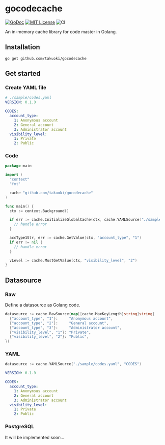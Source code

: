 # gocodecache

[![GoDoc](https://godoc.org/github.com/takuoki/gocodecache?status.svg)](https://godoc.org/github.com/takuoki/gocodecache)
[![MIT License](http://img.shields.io/badge/license-MIT-blue.svg?style=flat)](LICENSE)
![CI](https://github.com/takuoki/gocodecache/actions/workflows/auto-test.yml/badge.svg)

An in-memory cache library for code master in Golang.

## Installation

```
go get github.com/takuoki/gocodecache
```

## Get started

### Create YAML file

```yaml
# ./sample/codes.yaml
VERSION: 0.1.0

CODES:
  account_type:
    1: Anonymous account
    2: General account
    3: Administrator account
  visibility_level:
    1: Private
    2: Public
```

### Code

```go
package main

import (
  "context"
  "fmt"

  cache "github.com/takuoki/gocodecache"
)

func main() {
  ctx := context.Background()

  if err := cache.InitializeGlobalCache(ctx, cache.YAMLSource("./sample/codes.yaml", "CODES"), 2); err != nil {
    // handle error
  }

  accType1Str, err := cache.GetValue(ctx, "account_type", "1")
  if err != nil {
    // handle error
  }

  vLevel := cache.MustGetValue(ctx, "visibility_level", "2")
}
```

## Datasource

### Raw

Define a datasource as Golang code.

```go
datasource := cache.RawSource(map[[cache.MaxKeyLength]string]string{
  {"account_type", "1"}:     "Anonymous account",
  {"account_type", "2"}:     "General account",
  {"account_type", "3"}:     "Administrator account",
  {"visibility_level", "1"}: "Private",
  {"visibility_level", "2"}: "Public",
})
```

### YAML

```go
datasource := cache.YAMLSource("./sample/codes.yaml", "CODES")
```

```yaml
VERSION: 0.1.0

CODES:
  account_type:
    1: Anonymous account
    2: General account
    3: Administrator account
  visibility_level:
    1: Private
    2: Public
```

### PostgreSQL

It will be implemented soon...
